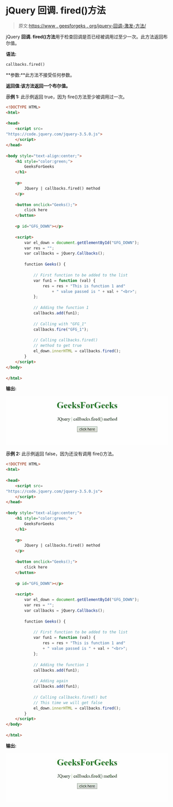 # jQuery 回调. fired()方法

> 原文:[https://www . geesforgeks . org/jquery-回调-激发-方法/](https://www.geeksforgeeks.org/jquery-callbacks-fired-method/)

jQuery **回调. fired()方法**用于检查回调是否已经被调用过至少一次。此方法返回布尔值。

**语法:**

```html
callbacks.fired()
```

**参数:**此方法不接受任何参数。

**返回值:**该方法返回一个**布尔值。**

**示例 1:** 此示例返回 true，因为 fire()方法至少被调用过一次。

```html
<!DOCTYPE HTML>
<html>

<head>
    <script src=
"https://code.jquery.com/jquery-3.5.0.js">
    </script>
</head>

<body style="text-align:center;">
    <h1 style="color:green;">
        GeeksForGeeks
    </h1>

    <p>
        JQuery | callbacks.fired() method
    </p>

    <button onclick="Geeks();">
        click here
    </button>

    <p id="GFG_DOWN"></p>

    <script>
        var el_down = document.getElementById("GFG_DOWN");
        var res = "";
        var callbacks = jQuery.Callbacks();

        function Geeks() {

            // First function to be added to the list
            var fun1 = function (val) {
                res = res + "This is function 1 and"
                    + " value passed is " + val + "<br>";
            };

            // Adding the function 1
            callbacks.add(fun1);

            // Calling with "GFG_1"
            callbacks.fire("GFG_1");

            // Calling callbacks.fired()
            // method to get true
            el_down.innerHTML = callbacks.fired();
        } 
    </script>
</body>

</html>
```

**输出:**

![](img/78f3ce54614eb2c955be0edbfe1e5d50.png)

**示例 2:** 此示例返回 false，因为还没有调用 fire()方法。

```html
<!DOCTYPE HTML>
<html>

<head>
    <script src=
"https://code.jquery.com/jquery-3.5.0.js">
    </script>
</head>

<body style="text-align:center;">
    <h1 style="color:green;">
        GeeksForGeeks
    </h1>

    <p>
        JQuery | callbacks.fired() method
    </p>

    <button onclick="Geeks();">
        click here
    </button>

    <p id="GFG_DOWN"></p>

    <script>
        var el_down = document.getElementById("GFG_DOWN");
        var res = "";
        var callbacks = jQuery.Callbacks();

        function Geeks() {

            // First function to be added to the list
            var fun1 = function (val) {
                res = res + "This is function 1 and"
                + " value passed is " + val + "<br>";
            };

            // Adding the function 1
            callbacks.add(fun1);

            // Adding again
            callbacks.add(fun1);

            // Calling callbacks.fired() but 
            // This time we will get false
            el_down.innerHTML = callbacks.fired();
        } 
    </script>
</body>

</html>
```

**输出:**

![](img/e69161cae8c3f6b0dc47ef684ac35af9.png)